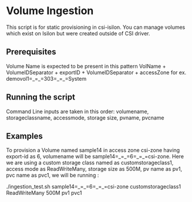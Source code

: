 # Volume Ingestion
This script is for static provisioning in csi-isilon. You can manage volumes which exist on Isilon but were created outside of CSI driver.
## Prerequisites
Volume Name is expected to be present in this pattern VolName + VolumeIDSeparator + exportID + VolumeIDSeparator + accessZone for ex. demovol1=\_=\_=303=\_=\_=System
## Running the script
Command Line inputs are taken in this order: volumename, storageclassname, accessmode, storage size, pvname, pvcname 
## Examples
To provision a Volume named sample14 in access zone csi-zone having export-id as 6, volumename will be sample14=\_=\_=6=\_=\_=csi-zone. Here we are using a custom storage class named as customstorageclass1, access mode as ReadWriteMany, storage size as 500M, pv name as pv1, pvc name as pvc1, we will be running :

./ingestion_test.sh sample14=\_=\_=6=\_=\_=csi-zone customstorageclass1 ReadWriteMany 500M pv1 pvc1
